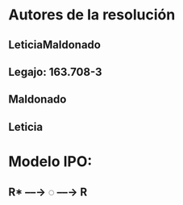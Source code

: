 # Autores de la resolución
## LeticiaMaldonado
## Legajo: 163.708-3
## Maldonado
## Leticia

# Modelo IPO:
## R* ––→ ◌ ––→ R 

